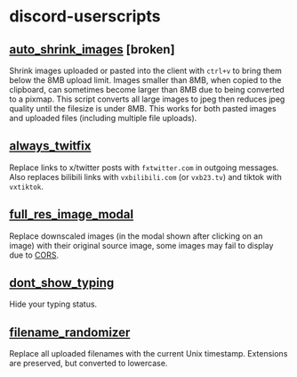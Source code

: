# discord-userscripts
## [auto_shrink_images](https://github.com/NeverDecaf/discord-userscripts/raw/master/auto_shrink_images.user.js) [broken]
Shrink images uploaded or pasted into the client with `ctrl+v` to bring them below the 8MB upload limit. Images smaller than 8MB, when copied to the clipboard, can sometimes become larger than 8MB due to being converted to a pixmap. This script converts all large images to jpeg then reduces jpeg quality until the filesize is under 8MB. This works for both pasted images and uploaded files (including multiple file uploads).
## [always_twitfix](https://github.com/NeverDecaf/discord-userscripts/raw/master/always_twitfix.user.js)
Replace links to x/twitter posts with `fxtwitter.com` in outgoing messages. Also replaces bilibili links with `vxbilibili.com` (or `vxb23.tv`) and tiktok with `vxtiktok`.
## [full_res_image_modal](https://github.com/NeverDecaf/discord-userscripts/raw/master/full_res_image_modal.user.js)
Replace downscaled images (in the modal shown after clicking on an image) with their original source image, some images may fail to display due to [CORS](https://developer.mozilla.org/en-US/docs/Web/HTTP/CORS).
## [dont_show_typing](https://github.com/NeverDecaf/discord-userscripts/raw/master/dont_show_typing.user.js)
Hide your typing status.
## [filename_randomizer](https://github.com/NeverDecaf/discord-userscripts/raw/master/filename_randomizer.user.js)
Replace all uploaded filenames with the current Unix timestamp. Extensions are preserved, but converted to lowercase.
